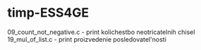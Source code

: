 # timp-ESS4GE
09_count_not_negative.c - print kolichestbo neotricatelnih chisel
19_mul_of_list.c - print proizvedenie posledovatel'nosti

